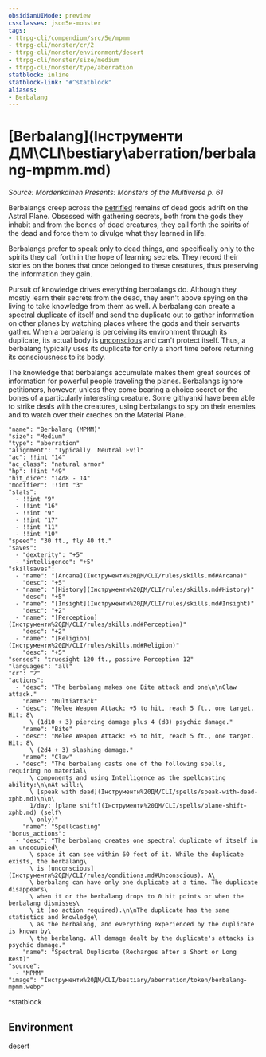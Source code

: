 ```yaml
---
obsidianUIMode: preview
cssclasses: json5e-monster
tags:
- ttrpg-cli/compendium/src/5e/mpmm
- ttrpg-cli/monster/cr/2
- ttrpg-cli/monster/environment/desert
- ttrpg-cli/monster/size/medium
- ttrpg-cli/monster/type/aberration
statblock: inline
statblock-link: "#^statblock"
aliases:
- Berbalang
---
```

# [Berbalang](Інструменти ДМ\CLI\bestiary\aberration/berbalang-mpmm.md)
*Source: Mordenkainen Presents: Monsters of the Multiverse p. 61*  

Berbalangs creep across the [petrified](Інструменти%20ДМ/CLI/rules/conditions.md#Petrified) remains of dead gods adrift on the Astral Plane. Obsessed with gathering secrets, both from the gods they inhabit and from the bones of dead creatures, they call forth the spirits of the dead and force them to divulge what they learned in life.

Berbalangs prefer to speak only to dead things, and specifically only to the spirits they call forth in the hope of learning secrets. They record their stories on the bones that once belonged to these creatures, thus preserving the information they gain.

Pursuit of knowledge drives everything berbalangs do. Although they mostly learn their secrets from the dead, they aren't above spying on the living to take knowledge from them as well. A berbalang can create a spectral duplicate of itself and send the duplicate out to gather information on other planes by watching places where the gods and their servants gather. When a berbalang is perceiving its environment through its duplicate, its actual body is [unconscious](Інструменти%20ДМ/CLI/rules/conditions.md#Unconscious) and can't protect itself. Thus, a berbalang typically uses its duplicate for only a short time before returning its consciousness to its body.

The knowledge that berbalangs accumulate makes them great sources of information for powerful people traveling the planes. Berbalangs ignore petitioners, however, unless they come bearing a choice secret or the bones of a particularly interesting creature. Some githyanki have been able to strike deals with the creatures, using berbalangs to spy on their enemies and to watch over their creches on the Material Plane.

```statblock
"name": "Berbalang (MPMM)"
"size": "Medium"
"type": "aberration"
"alignment": "Typically  Neutral Evil"
"ac": !!int "14"
"ac_class": "natural armor"
"hp": !!int "49"
"hit_dice": "14d8 - 14"
"modifier": !!int "3"
"stats":
  - !!int "9"
  - !!int "16"
  - !!int "9"
  - !!int "17"
  - !!int "11"
  - !!int "10"
"speed": "30 ft., fly 40 ft."
"saves":
  - "dexterity": "+5"
  - "intelligence": "+5"
"skillsaves":
  - "name": "[Arcana](Інструменти%20ДМ/CLI/rules/skills.md#Arcana)"
    "desc": "+5"
  - "name": "[History](Інструменти%20ДМ/CLI/rules/skills.md#History)"
    "desc": "+5"
  - "name": "[Insight](Інструменти%20ДМ/CLI/rules/skills.md#Insight)"
    "desc": "+2"
  - "name": "[Perception](Інструменти%20ДМ/CLI/rules/skills.md#Perception)"
    "desc": "+2"
  - "name": "[Religion](Інструменти%20ДМ/CLI/rules/skills.md#Religion)"
    "desc": "+5"
"senses": "truesight 120 ft., passive Perception 12"
"languages": "all"
"cr": "2"
"actions":
  - "desc": "The berbalang makes one Bite attack and one\n\nClaw attack."
    "name": "Multiattack"
  - "desc": "Melee Weapon Attack: +5 to hit, reach 5 ft., one target. Hit: 8\
      \ (1d10 + 3) piercing damage plus 4 (d8) psychic damage."
    "name": "Bite"
  - "desc": "Melee Weapon Attack: +5 to hit, reach 5 ft., one target. Hit: 8\
      \ (2d4 + 3) slashing damage."
    "name": "Claw"
  - "desc": "The berbalang casts one of the following spells, requiring no material\
      \ components and using Intelligence as the spellcasting ability:\n\nAt will:\
      \ [speak with dead](Інструменти%20ДМ/CLI/spells/speak-with-dead-xphb.md)\n\n\
      1/day: [plane shift](Інструменти%20ДМ/CLI/spells/plane-shift-xphb.md) (self\
      \ only)"
    "name": "Spellcasting"
"bonus_actions":
  - "desc": "The berbalang creates one spectral duplicate of itself in an unoccupied\
      \ space it can see within 60 feet of it. While the duplicate exists, the berbalang\
      \ is [unconscious](Інструменти%20ДМ/CLI/rules/conditions.md#Unconscious). A\
      \ berbalang can have only one duplicate at a time. The duplicate disappears\
      \ when it or the berbalang drops to 0 hit points or when the berbalang dismisses\
      \ it (no action required).\n\nThe duplicate has the same statistics and knowledge\
      \ as the berbalang, and everything experienced by the duplicate is known by\
      \ the berbalang. All damage dealt by the duplicate's attacks is psychic damage."
    "name": "Spectral Duplicate (Recharges after a Short or Long Rest)"
"source":
  - "MPMM"
"image": "Інструменти%20ДМ/CLI/bestiary/aberration/token/berbalang-mpmm.webp"
```
^statblock

## Environment

desert